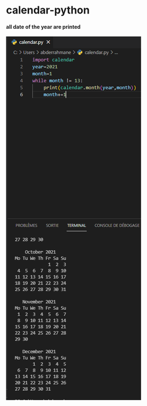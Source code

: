 <h1> calendar-python </h1>


<h4>all date of the year are printed</h4>
<img src='https://github.com/abenkoula71/calendar-python/blob/main/calender.PNG'>
